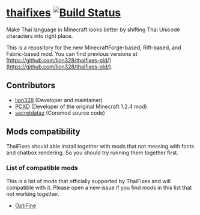 # [thaifixes](http://thaifixes.lion328.com) [![Build Status](https://travis-ci.org/lion328/ThaiFixes.svg?branch=fabric)](https://travis-ci.org/lion328/ThaiFixes)

Make Thai language in Minecraft looks better by shifting Thai Unicode characters into right place.

This is a repository for the new MinecraftForge-based, Rift-based, and Fabric-based mod. You can find previous versions at [https://github.com/lion328/thaifixes-old/](https://github.com/lion328/thaifixes-old/).

## Contributors

- [lion328](http://github.com/lion328) (Developer and maintainer)
- [PCXD](http://pcxd.me) (Developer of the original Minecraft 1.2.4 mod)
- [secretdataz](https://github.com/secretdataz) (Coremod source code)

## Mods compatibility

ThaiFixes should able install together with mods that not messing with fonts and chatbox rendering. So you should try running them together first.

### List of compatible mods

This is a list of mods that officially supported by ThaiFixes and will compatible with it. Please open a new issue if you find mods in this list that not working together.

- [OptiFine](http://optifine.net/)
